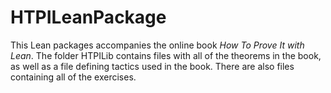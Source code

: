 # HTPILeanPackage

This Lean packages accompanies the online book *How To Prove It with Lean*.  The folder HTPILib contains files with all of the theorems in the book, as well as a file defining tactics used in the book.  There are also files containing all of the exercises.
